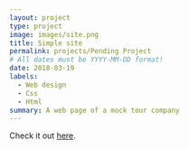 ```yaml
---
layout: project
type: project
image: images/site.png
title: Simple site
permalink: projects/Pending Project
# All dates must be YYYY-MM-DD format!
date: 2018-03-19
labels:
  - Web design
  - Css
  - Html
summary: A web page of a mock tour company
---
```











Check it out [here](https://tricpham.github.io/Simple-site/).

